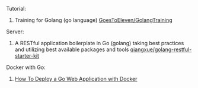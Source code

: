 Tutorial:
1. Training for Golang (go language) [GoesToEleven/GolangTraining](https://github.com/GoesToEleven/GolangTraining)

Server:
1. A RESTful application boilerplate in Go (golang) taking best practices and utilizing best available packages and tools [qiangxue/golang-restful-starter-kit](https://github.com/qiangxue/golang-restful-starter-kit)

Docker with Go:
1. [How To Deploy a Go Web Application with Docker](https://semaphoreci.com/community/tutorials/how-to-deploy-a-go-web-application-with-docker)
